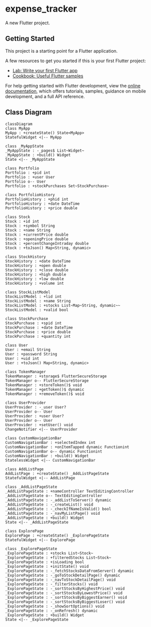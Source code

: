 # expense_tracker

A new Flutter project.

## Getting Started

This project is a starting point for a Flutter application.

A few resources to get you started if this is your first Flutter project:

- [Lab: Write your first Flutter app](https://docs.flutter.dev/get-started/codelab)
- [Cookbook: Useful Flutter samples](https://docs.flutter.dev/cookbook)

For help getting started with Flutter development, view the
[online documentation](https://docs.flutter.dev/), which offers tutorials,
samples, guidance on mobile development, and a full API reference.


## Class Diagram

```mermaid
classDiagram
class MyApp
MyApp : +createState() State<MyApp>
StatefulWidget <|-- MyApp

class _MyAppState
_MyAppState : -_pages$ List~Widget~
_MyAppState : +build() Widget
State <|-- _MyAppState

class Portfolio
Portfolio : +pid int
Portfolio : +user User
Portfolio o-- User
Portfolio : +stockPurchases Set~StockPurchase~

class PortfolioHistory
PortfolioHistory : +phid int
PortfolioHistory : +date DateTime
PortfolioHistory : +price double

class Stock
Stock : +id int
Stock : +symbol String
Stock : +name String
Stock : +currentPrice double
Stock : +openingPrice double
Stock : +percentChangeIntraday double
Stock : +toJson() Map<String, dynamic>

class StockHistory
StockHistory : +date DateTime
StockHistory : +open double
StockHistory : +close double
StockHistory : +high double
StockHistory : +low double
StockHistory : +volume int

class StockListModel
StockListModel : +lid int
StockListModel : +name String
StockListModel : +stocks List~Map~String, dynamic~~
StockListModel : +valid bool

class StockPurchase
StockPurchase : +spid int
StockPurchase : +date DateTime
StockPurchase : +price double
StockPurchase : +quantity int

class User
User : +email String
User : +password String
User : +uid int
User : +toJson() Map<String, dynamic>

class TokenManager
TokenManager : +storage$ FlutterSecureStorage
TokenManager o-- FlutterSecureStorage
TokenManager : +storeToken()$ void
TokenManager : +getToken()$ dynamic
TokenManager : +removeToken()$ void

class UserProvider
UserProvider : -_user User?
UserProvider o-- User
UserProvider : +user User?
UserProvider o-- User
UserProvider : +setUser() void
ChangeNotifier <|-- UserProvider

class CustomNavigationBar
CustomNavigationBar : +selectedIndex int
CustomNavigationBar : +onItemTapped dynamic Functionint
CustomNavigationBar o-- dynamic Functionint
CustomNavigationBar : +build() Widget
StatelessWidget <|-- CustomNavigationBar

class AddListPage
AddListPage : +createState() _AddListPageState
StatefulWidget <|-- AddListPage

class _AddListPageState
_AddListPageState : +nameController TextEditingController
_AddListPageState o-- TextEditingController
_AddListPageState : -_addListToServer() dynamic
_AddListPageState : -_createList() void
_AddListPageState : -_checkIfNameIsValid() bool
_AddListPageState : -_navMyListPage() void
_AddListPageState : +build() Widget
State <|-- _AddListPageState

class ExplorePage
ExplorePage : +createState() _ExplorePageState
StatefulWidget <|-- ExplorePage

class _ExplorePageState
_ExplorePageState : +stocks List~Stock~
_ExplorePageState : +filteredStocks List~Stock~
_ExplorePageState : +isLoading bool
_ExplorePageState : +initState() void
_ExplorePageState : -_fetchStocksDataFromServer() dynamic
_ExplorePageState : -_goToStockDetailPage() dynamic
_ExplorePageState : -_navToStockDetailPage() void
_ExplorePageState : -_filterStocks() void
_ExplorePageState : -_sortStocksByHighestPrice() void
_ExplorePageState : -_sortStocksByLowestPrice() void
_ExplorePageState : -_sortStocksByBiggestEarner() void
_ExplorePageState : -_sortStocksByBiggestLoser() void
_ExplorePageState : -_showSortOptions() void
_ExplorePageState : -_onRefresh() dynamic
_ExplorePageState : +build() Widget
State <|-- _ExplorePageState
```
